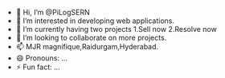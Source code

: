 - 👋 Hi, I’m @PiLogSERN
- 👀 I’m interested in developing web applications.
- 🌱 I’m currently having two projects 1.Sell now 2.Resolve now
- 💞️ I’m looking to collaborate on more projects.
- 📫 MJR magnifique,Raidurgam,Hyderabad.
- 😄 Pronouns: ...
- ⚡ Fun fact: ...

<!---
PiLogSERN/PiLogSERN is a ✨ special ✨ repository because its `README.md` (this file) appears on your GitHub profile.
You can click the Preview link to take a look at your changes.
--->

